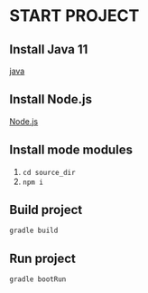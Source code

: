 # START PROJECT

## Install Java 11
[java]

## Install Node.js
[Node.js]

## Install mode modules
1. `cd source_dir`
2. `npm i`

## Build project
`gradle build`

## Run project
`gradle bootRun`

[java]: https://www.oracle.com/technetwork/java/javase/downloads/jdk11-downloads-5066655.html
[Node.js]: https://nodejs.org/en/download/